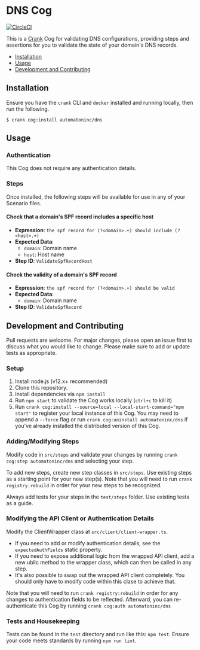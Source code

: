 # DNS Cog

[![CircleCI](https://circleci.com/gh/run-crank/cog-dns/tree/master.svg?style=svg)](https://circleci.com/gh/run-crank/cog-dns/tree/master)

This is a [Crank][what-is-crank] Cog for validating DNS configurations,
providing steps and assertions for you to validate the state of your domain's
DNS records.

* [Installation](#installation)
* [Usage](#usage)
* [Development and Contributing](#development-and-contributing)

## Installation

Ensure you have the `crank` CLI and `docker` installed and running locally,
then run the following.

```shell-session
$ crank cog:install automatoninc/dns
```

## Usage

### Authentication
<!-- run `crank cog:readme automatoninc/dns` to update -->
<!-- authenticationDetails -->
This Cog does not require any authentication details.
<!-- authenticationDetailsEnd -->

### Steps
Once installed, the following steps will be available for use in any of your
Scenario files.

<!-- run `crank cog:readme automatoninc/dns` to update -->
<!-- stepDetails -->
<h4 id="ValidateSpfRecordHost">Check that a domain's SPF record includes a specific host</h4>

- **Expression**: `the spf record for (?<domain>.+) should include (?<host>.+)`
- **Expected Data**:
  - `domain`: Domain name
  - `host`: Host name
- **Step ID**: `ValidateSpfRecordHost`

<h4 id="ValidateSpfRecord">Check the validity of a domain's SPF record</h4>

- **Expression**: `the spf record for (?<domain>.+) should be valid`
- **Expected Data**:
  - `domain`: Domain name
- **Step ID**: `ValidateSpfRecord`
<!-- stepDetailsEnd -->

## Development and Contributing
Pull requests are welcome. For major changes, please open an issue first to
discuss what you would like to change. Please make sure to add or update tests
as appropriate.

### Setup

1. Install node.js (v12.x+ recommended)
2. Clone this repository.
3. Install dependencies via `npm install`
4. Run `npm start` to validate the Cog works locally (`ctrl+c` to kill it)
5. Run `crank cog:install --source=local --local-start-command="npm start"` to
   register your local instance of this Cog. You may need to append a `--force`
   flag or run `crank cog:uninstall automatoninc/dns` if you've already
   installed the distributed version of this Cog.

### Adding/Modifying Steps
Modify code in `src/steps` and validate your changes by running
`crank cog:step automatoninc/dns` and selecting your step.

To add new steps, create new step classes in `src/steps`. Use existing steps as
a starting point for your new step(s). Note that you will need to run
`crank registry:rebuild` in order for your new steps to be recognized.

Always add tests for your steps in the `test/steps` folder. Use existing tests
as a guide.

### Modifying the API Client or Authentication Details
Modify the ClientWrapper class at `src/client/client-wrapper.ts`.

- If you need to add or modify authentication details, see the
  `expectedAuthFields` static property.
- If you need to expose additional logic from the wrapped API client, add a new
  ublic method to the wrapper class, which can then be called in any step.
- It's also possible to swap out the wrapped API client completely. You should
  only have to modify code within this clase to achieve that.

Note that you will need to run `crank registry:rebuild` in order for any
changes to authentication fields to be reflected. Afterward, you can
re-authenticate this Cog by running `crank cog:auth automatoninc/dns`

### Tests and Housekeeping
Tests can be found in the `test` directory and run like this: `npm test`.
Ensure your code meets standards by running `npm run lint`.

[what-is-crank]: https://crank.run?utm_medium=readme&utm_source=automatoninc%2Fdns
